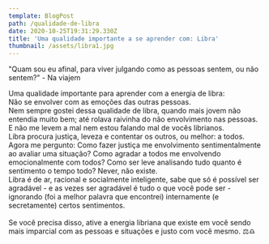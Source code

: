 ```yaml
---
template: BlogPost
path: /qualidade-de-libra
date: 2020-10-25T19:31:29.330Z
title: 'Uma qualidade importante a se aprender com: Libra'
thumbnail: /assets/libra1.jpg
---
```

<!--StartFragment-->

"Quam sou eu afinal, para viver julgando como as pessoas sentem, ou não sentem?" - Na viajem

Uma qualidade importante para aprender com a energia de libra:\
Não se envolver com as emoções das outras pessoas.\
Nem sempre gostei dessa qualidade de libra, quando mais jovem não entendia muito bem; até rolava raivinha do não envolvimento nas pessoas. E não me levem a mal nem estou falando mal de vocês librianos.\
Libra procura justiça, leveza e contentar os outros, ou melhor: a todos. Agora me pergunto: Como fazer justiça me envolvimento sentimentalmente ao avaliar uma situação? Como agradar a todos me envolvendo emocionalmente com todos? Como ser leve analisando tudo quanto é sentimento o tempo todo? Never, não existe.\
Libra é de ar, racional e socialmente inteligente, sabe que só é possível ser agradável - e as vezes ser agradável é tudo o que você pode ser - ignorando (foi a melhor palavra que encontrei) internamente (e secretamente) certos sentimentos.\
\
Se você precisa disso, ative a energia libriana que existe em você sendo mais imparcial com as pessoas e situações e justo com você mesmo. ⚖️♎

<!--EndFragment-->
